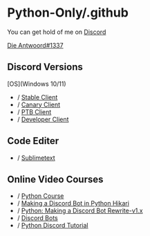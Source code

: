 # Python-Only/.github

You can get hold of me on [Discord](https://discord.gg/aF4Uq4DxdJ)
 
[Die Antwoord#1337](<discord://-/users/224320540402253824>)

## Discord Versions

[OS](Windows 10/11)
- / [Stable Client](https://discordapp.com/api/download/stable?platform=win)
- / [Canary Client](https://discordapp.com/api/download/canary?platform=win)
- / [PTB Client](https://discordapp.com/api/download/ptb?platform=win)
- / [Developer Client](https://discordapp.com/api/download/development?platform=win)

## Code Editer

- / [Sublimetext](https://www.sublimetext.com/download)

## Online Video Courses

- / [Python Course](https://www.youtube.com/playlist?list=PLPCRa1Fsv2WCRv1lY86dRz31xi0lw6Tll)
- / [Making a Discord Bot in Python Hikari](https://www.youtube.com/playlist?list=PLW3GfRiBCHOhQRi_TcmZNEidYCl5kH6M-)
- / [Python: Making a Discord Bot Rewrite-v1.x](https://www.youtube.com/playlist?list=PLW3GfRiBCHOhfVoiDZpSz8SM_HybXRPzZ)
- / [Discord Bots](https://www.youtube.com/playlist?list=PLPCRa1Fsv2WBx3neB6h5EZUHS_gkEmLJ6)
- / [Python Discord Tutorial](https://www.youtube.com/playlist?list=PLuJJZ-W1NwdobvJVs0YvC-iSQRBCsCola)

<!--


-->
